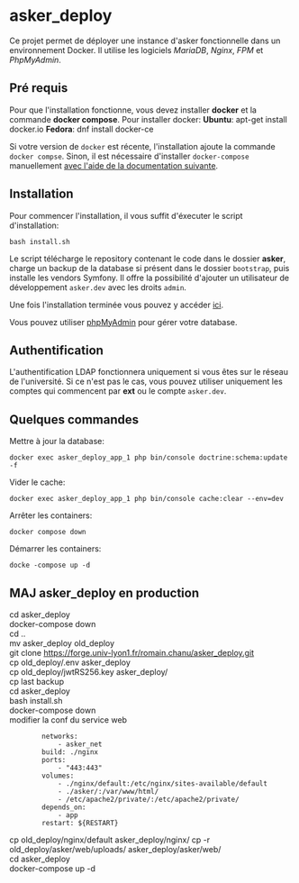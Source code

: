 # asker_deploy

Ce projet permet de déployer une instance d'asker fonctionnelle dans un
environnement Docker. Il utilise les logiciels *MariaDB*, *Nginx*, *FPM* et *PhpMyAdmin*.

## Pré requis

Pour que l'installation fonctionne, vous devez installer **docker** et la commande
**docker compose**. Pour installer docker:
**Ubuntu**:
    apt-get install docker.io
**Fedora**:
    dnf install docker-ce


Si votre version de `docker` est récente, l'installation ajoute la commande
`docker compse`. Sinon, il est nécessaire d'installer `docker-compose` manuellement
[avec l'aide de la documentation suivante](https://docs.docker.com/compose/install/linux/#install-the-plugin-manually).

## Installation

Pour commencer l'installation, il vous suffit d'éxecuter le script d'installation:

    bash install.sh

Le script télécharge le repository contenant le code dans le dossier **asker**,
charge un backup de la database si présent dans le dossier `bootstrap`, puis installe les
vendors Symfony. Il offre la possibilité d'ajouter un utilisateur de développement `asker.dev`
avec les droits `admin`.

Une fois l'installation terminée vous pouvez y accéder [ici](http://127.0.0.1/app_dev.php).

Vous pouvez utiliser [phpMyAdmin](http://127.0.0.1:8080) pour gérer votre database.


## Authentification

L'authentification LDAP fonctionnera uniquement si vous êtes sur le réseau de l'université.
Si ce n'est pas le cas, vous pouvez utiliser uniquement les comptes qui commencent par **ext**
ou le compte `asker.dev`.

## Quelques commandes

Mettre à jour la database:

    docker exec asker_deploy_app_1 php bin/console doctrine:schema:update -f

Vider le cache:

    docker exec asker_deploy_app_1 php bin/console cache:clear --env=dev

Arrêter les containers:

    docker compose down

Démarrer les containers:

    docke -compose up -d
 
## MAJ asker_deploy en production
cd asker_deploy  
docker-compose down  
cd ..  
mv asker_deploy old_deploy  
git clone https://forge.univ-lyon1.fr/romain.chanu/asker_deploy.git  
cp old_deploy/.env asker_deploy  
cp old_deploy/jwtRS256.key asker_deploy/  
 cp last backup  
cd asker_deploy  
bash install.sh  
docker-compose down  
modifier la conf du service web  
```
        networks:
            - asker_net
        build: ./nginx
        ports:
            - "443:443"
        volumes:
            - ./nginx/default:/etc/nginx/sites-available/default
            - ./asker/:/var/www/html/
            - /etc/apache2/private/:/etc/apache2/private/
        depends_on:
            - app
        restart: ${RESTART}

```
cp old_deploy/nginx/default asker_deploy/nginx/ 
cp -r old_deploy/asker/web/uploads/ asker_deploy/asker/web/  
cd asker_deploy  
docker-compose up -d  



